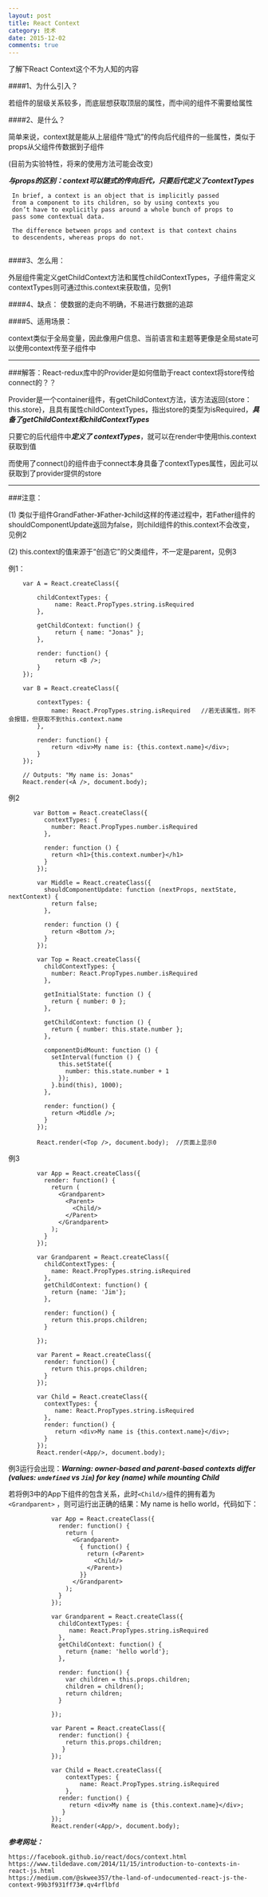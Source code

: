 ```yaml
---
layout: post
title: React Context
category: 技术
date: 2015-12-02
comments: true
---
```


了解下React Context这个不为人知的内容<!-- more -->  


####1、为什么引入？

若组件的层级关系较多，而底层想获取顶层的属性，而中间的组件不需要给属性

####2、是什么？

简单来说，context就是能从上层组件“隐式”的传向后代组件的一些属性，类似于props从父组件传数据到子组件

(目前为实验特性，将来的使用方法可能会改变)

***与props的区别：context可以链式的传向后代，只要后代定义了contextTypes***

```
 In brief, a context is an object that is implicitly passed
 from a component to its children, so by using contexts you 
 don’t have to explicitly pass around a whole bunch of props to 
 pass some contextual data.
 
 The difference between props and context is that context chains 
 to descendents, whereas props do not.
 
```

####3、怎么用：

外层组件需定义getChildContext方法和属性childContextTypes，子组件需定义contextTypes则可通过this.context来获取值，见例1

####4、缺点：
使数据的走向不明确，不易进行数据的追踪

####5、适用场景：

context类似于全局变量，因此像用户信息、当前语言和主题等更像是全局state可以使用context传至子组件中

*****************

###解答：React-redux库中的Provider是如何借助于react context将store传给connect的？？

Provider是一个container组件，有getChildContext方法，该方法返回{store：this.store}，且具有属性childContextTypes，指出store的类型为isRequired，***具备了getChildContext和childContextTypes***

只要它的后代组件中***定义了 contextTypes***，就可以在render中使用this.context获取到值

而使用了connect()的组件由于connect本身具备了contextTypes属性，因此可以获取到了provider提供的store
*****************

###注意：

(1) 类似于组件GrandFather-》Father-》child这样的传递过程中，若Father组件的shouldComponentUpdate返回为false，则child组件的this.context不会改变，见例2

(2) this.context的值来源于“创造它”的父类组件，不一定是parent，见例3


例1：
			
		var A = React.createClass({

            childContextTypes: {
                 name: React.PropTypes.string.isRequired
            },

            getChildContext: function() {
                 return { name: "Jonas" };
            },

            render: function() {
                 return <B />;
            }
        });

        var B = React.createClass({

            contextTypes: {
                name: React.PropTypes.string.isRequired   //若无该属性，则不会报错，但获取不到this.context.name
            },

            render: function() {
                return <div>My name is: {this.context.name}</div>;
            }
        });

        // Outputs: "My name is: Jonas"
        React.render(<A />, document.body);
        
例2

           var Bottom = React.createClass({
              contextTypes: {
                number: React.PropTypes.number.isRequired
              },

              render: function () {
                return <h1>{this.context.number}</h1>
              }
            });

            var Middle = React.createClass({
              shouldComponentUpdate: function (nextProps, nextState, nextContext) {
                return false;
              },

              render: function () {
                return <Bottom />;
              }
            });

            var Top = React.createClass({
              childContextTypes: {
                number: React.PropTypes.number.isRequired
              },

              getInitialState: function () {
                return { number: 0 };
              },

              getChildContext: function () {
                return { number: this.state.number };
              },

              componentDidMount: function () {
                setInterval(function () {
                  this.setState({
                    number: this.state.number + 1
                  });
                }.bind(this), 1000);
              },

              render: function() {
                return <Middle />;    
              }
            });

            React.render(<Top />, document.body);  //页面上显示0
            
例3

			var App = React.createClass({
              render: function() {
                return (
                  <Grandparent>
                    <Parent>
                      <Child/>
                    </Parent>
                  </Grandparent>
                );
              }
            });

            var Grandparent = React.createClass({  
              childContextTypes: {
                name: React.PropTypes.string.isRequired
              },
              getChildContext: function() {
                return {name: 'Jim'};
              },
              
              render: function() {
                return this.props.children;
              }
                
            });

            var Parent = React.createClass({
              render: function() {
                return this.props.children;
              }
            });
            
            var Child = React.createClass({
              contextTypes: {
                 name: React.PropTypes.string.isRequired
              },
              render: function() {
                 return <div>My name is {this.context.name}</div>;
              }
            });
            React.render(<App/>, document.body);
            
例3运行会出现：***Warning: owner-based and parent-based contexts differ (values: `undefined` vs `Jim`) for key (name) while mounting Child***

若将例3中的App下组件的包含关系，此时`<Child/>`组件的拥有着为`<Grandparent>`
，则可运行出正确的结果：My name is hello world，代码如下：

```
	        var App = React.createClass({
              render: function() {
                return (
                  <Grandparent>
                    { function() {
                      return (<Parent>
                        <Child/>
                      </Parent>)
                    }}
                  </Grandparent>
                );
              }
            });

            var Grandparent = React.createClass({  
              childContextTypes: {
                 name: React.PropTypes.string.isRequired
              },
              getChildContext: function() {
                return {name: 'hello world'};
              },
              
              render: function() {
                var children = this.props.children;
                children = children();
                return children;
              }
                
            });
            
            var Parent = React.createClass({
              render: function() {
                return this.props.children;
               }
            });

            var Child = React.createClass({
                contextTypes: {
                    name: React.PropTypes.string.isRequired
                },
              render: function() {
                 return <div>My name is {this.context.name}</div>;
               }
            });
            React.render(<App/>, document.body);
```

***参考网址：***

```
https://facebook.github.io/react/docs/context.html
https://www.tildedave.com/2014/11/15/introduction-to-contexts-in-react-js.html
https://medium.com/@skwee357/the-land-of-undocumented-react-js-the-context-99b3f931ff73#.qv4rflbfd
```
